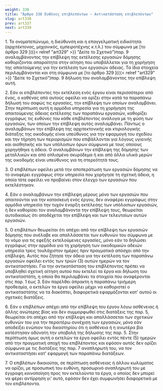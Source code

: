 ```yaml
---
weight: 338
title: "Άρθρο 338 Ευθύνες επιβλεπόντων – Αντικατάσταση επιβλεπόντων"
slug: art338
prev: art337
next: art339
---
```


1\. Το ονοματεπώνυμο, η διεύθυνση και η επαγγελματική ειδικότητα (αρχιτέκτονας, μηχανικός, εμπειροτέχνης κ.τ.λ.) του σύμφωνα με [το άρθρο 329 ]({{< relref "art329" >}} "Δείτε το Σχετικό")παρ. 9 αναλαμβάνοντος την επίβλεψη της εκτέλεσης εργασιών δόμησης καθορίζονται απαραίτητα στην αίτηση που υποβάλλεται για τη χορήγηση της απαιτούμενης για την εκτέλεση των εργασιών άδειας. Τα ίδια στοιχεία περιλαμβάνονται και στη σύμφωνα με [το άρθρο 329 ]({{< relref "art329" >}} "Δείτε το Σχετικό")παρ. 9 δήλωση του αναλαμβάνοντος την επίβλεψη αυτή.

2\. Εάν οι επιβλέποντες την εκτέλεση ενός έργου είναι περισσότεροι από ένας, ο καθένας από αυτούς οφείλει να ορίζει στην κατά τα παραπάνω δήλωσή του σαφώς τις εργασίες, την επίβλεψη των οποίων αναλαμβάνει. Στην περίπτωση αυτή η αρμόδια υπηρεσία για τη χορήγηση της απαιτούμενης άδειας εκτέλεσης των παραπάνω εργασιών, καθορίζει εγγράφως τις ευθύνες του κάθε επιβλέποντος ανάλογα με τη φύση των εργασιών, των οποίων την επίβλεψη αυτός αναλαμβάνει. Πάντως ο αναλαμβάνων την επίβλεψη της αρχιτεκτονικής και κτιριολογικής διάταξης της οικοδομής είναι υπεύθυνος για την εφαρμογή του σχεδίου και την τήρηση των περιορισμών που επιβάλλονται για λόγους υγιεινής και αισθητικής και των υπόλοιπων όρων σύμφωνα με τους οποίους χορηγήθηκε η άδεια. Ο αναλαμβάνων την επίβλεψη της δόμησης των μεταλλικών και από οπλισμένο σκυρόδεμα ή και από άλλα υλικά μερών της οικοδομής είναι υπεύθυνος για τη στερεότητά τους.

3\. Ο επιβλέπων οφείλει μετά την αποπεράτωση των εργασιών δόμησης να το αναφέρει εγγράφως στην υπηρεσία που χορήγησε τη σχετική άδεια, η οποία τότε οφείλει να προβαίνει στον έλεγχο των εργασιών που εκτελέστηκαν.

4\. Εάν ο αναλαμβάνων την επίβλεψη μέρους μόνο των εργασιών που απαιτούνται για την κατασκευή ενός έργου, δεν αναφέρει εγγράφως στην αρμόδια υπηρεσία την τυχόν έναρξη εκτέλεσης των υπόλοιπων εργασιών, ή δεν καθορίσει τον αναλαμβάνοντα την επίβλεψη τους, θεωρείται αυτοδικαίως ότι αποδέχεται την επίβλεψη και των τελευταίων αυτών εργασιών.

5\. Ο επιβλέπων θεωρείται ότι απέχει από την επίβλεψη των εργασιών δόμησης που ανέλαβε και απαλλάσσεται των ευθυνών του σύμφωνα με το νόμο για τις εφεξής εκτελούμενες εργασίες, μόνο εάν το δηλώσει εγγράφως στην αρμόδια για τη χορήγηση των οικοδομικών αδειών υπηρεσία τρεις τουλάχιστον ημέρες πριν πραγματικά απόσχει από την επίβλεψη. Αυτός που ζήτησε την άδεια για την εκτέλεση των παραπάνω εργασιών οφείλει εντός των τριών (3) αυτών ημερών να τον αντικαταστήσει. Για την αντικατάσταση του επιβλέποντος πρέπει να υποβληθεί σχετική αίτηση αυτού που εκτελεί τα έργα και δήλωση του αντικαταστάτη, η οποία θα περιλαμβάνει τα στοιχεία που αναφέρονται στις παρ. 1 έως 3. Εάν παρέλθει άπρακτη η παραπάνω τριήμερη προθεσμία, ο εκτελών τα έργα οφείλει μέχρι να καθοριστεί ο αντικαταστάτης να τα διακόπτει, διαφορετικά εφαρμόζονται κατ' αυτού οι σχετικές διατάξεις.

6\. Εάν ο επιβλέπων απέχει από την επίβλεψη του έργου λόγω ασθένειας ή άλλης ανώτερης βίας και δεν συμμορφωθεί στις διατάξεις της παρ. 5, θεωρείται ότι απέχει από την επίβλεψη και απαλλάσσεται των σχετικών ευθυνών του για την περαιτέρω συνέχιση των εργασιών, μόνο εάν αποδείξει ενώπιον του δικαστηρίου ότι η ασθένεια ή η ανωτέρα βία κατέστησαν αδύνατη την υποβολή της δήλωσης της παρ. 5. Στην περίπτωση όμως αυτή ο εκτελών τα έργα οφείλει εντός πέντε (5) ημερών από την πραγματική αποχή του επιβλέποντος και εφόσον αυτός δεν ορίζει σύμφωνα με τις διατάξεις της παρ. 7 αναπληρωτή του, να τον αντικαταστήσει κατ' εφαρμογή των παραπάνω διατάξεων.

7\. Ο επιβλέπων δικαιούται, σε περίπτωση ασθένειας ή άλλου κωλύματος να ορίζει, με προσωπική του ευθύνη, προσωρινό αναπληρωτή του με έγγραφη κοινοποίηση προς τον εκτελούντα τα έργα, ο οποίος δεν μπορεί να φέρει αντίρρηση γι' αυτό, εφόσον δεν έχει συμφωνήσει διαφορετικά με τον επιβλέποντα.


